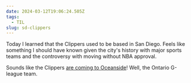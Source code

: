 ```yaml
---
date: 2024-03-12T19:06:24.505Z
tags:
  - TIL
slug: sd-clippers
---
```

Today I learned that the Clippers used to be based in San Diego. Feels like something I should have known given the city's history with major sports teams and the controversy with moving without NBA approval.

Sounds like the Clippers [are coming to Oceanside](https://timesofsandiego.com/sports/2024/03/11/san-diego-clippers-are-back-nba-minor-league-team-headed-to-oceanside/)! Well, the Ontario G-league team.
